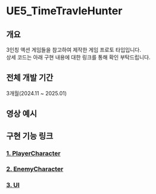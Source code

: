 # UE5_TimeTravleHunter

개요
-
3인칭 액션 게임들을 참고하여 제작한 게임 프로토 타입입니다.</br>
상세 코드는 아래 구현 내용에 대한 링크를 통해 확인 부탁드립니다.

전체 개발 기간
-
3개월(2024.11 ~ 2025.01)

영상 예시
-


구현 기능 링크
-
### [1. PlayerCharacter](https://github.com/tbvjchvkfl/UE5_TimeTravleHunter/blob/master/Source/UE5_TimeTravleHunter/Private/Character/ReadMe.md)

### [2. EnemyCharacter](https://github.com/tbvjchvkfl/UE5_TimeTravleHunter/blob/master/Source/UE5_TimeTravleHunter/Private/Character/Enemy/ReadMe.md)

### [3. UI](https://github.com/tbvjchvkfl/UE5_TimeTravleHunter/blob/master/Source/UE5_TimeTravleHunter/Private/UI/ReadMe.md)
